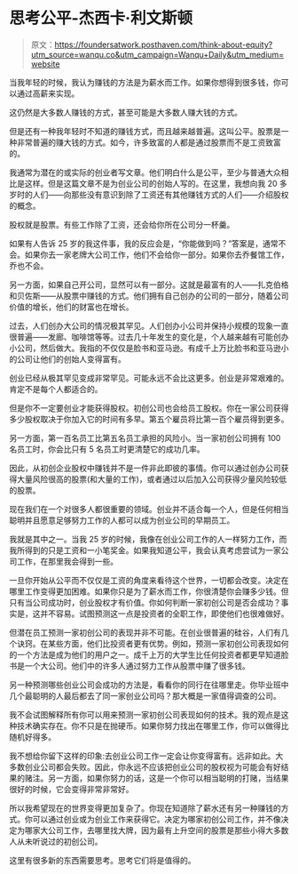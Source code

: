 # 思考公平-杰西卡·利文斯顿

> 原文：<https://foundersatwork.posthaven.com/think-about-equity?utm_source=wanqu.co&utm_campaign=Wanqu+Daily&utm_medium=website>

当我年轻的时候，我认为赚钱的方法是为薪水而工作。如果你想得到很多钱，你可以通过高薪来实现。

这仍然是大多数人赚钱的方式，甚至可能是大多数人赚大钱的方式。

但是还有一种我年轻时不知道的赚钱方式，而且越来越普遍。这叫公平。股票是一种非常普遍的赚大钱的方式。如今，许多致富的人都是通过股票而不是工资致富的。

我通常为潜在的或实际的创业者写文章。他们明白什么是公平，至少与普通大众相比是这样。但是这篇文章不是为创业公司的创始人写的。在这里，我想向我 20 多岁时的人们——向那些没有意识到除了工资还有其他赚钱方式的人们——介绍股权的概念。

股权就是股票。有些工作除了工资，还会给你所在公司分一杯羹。

如果有人告诉 25 岁的我这件事，我的反应会是，“你能做到吗？”答案是，通常不会。如果你去一家老牌大公司工作，他们不会给你一部分。如果你去乔餐馆工作，乔也不会。

另一方面，如果自己开公司，显然可以有一部分。这就是最富有的人——扎克伯格和贝佐斯——从股票中赚钱的方式。他们拥有自己创办的公司的一部分，随着公司价值的增长，他们的财富也在增长。

过去，人们创办大公司的情况极其罕见。人们创办小公司并保持小规模的现象一直很普遍——发廊、咖啡馆等等。过去几十年发生的变化是，个人越来越有可能创办小公司，然后做大。我指的不仅仅是脸书和亚马逊。有成千上万比脸书和亚马逊小的公司让他们的创始人变得富有。

创业已经从极其罕见变成非常罕见。可能永远不会比这更多。创业是非常艰难的。肯定不是每个人都适合的。

但是你不一定要创业才能获得股权。初创公司也会给员工股权。你在一家公司获得多少股权取决于你加入它的时间有多早。第五个雇员将比第一百个雇员得到更多。

另一方面，第一百名员工比第五名员工承担的风险小。当一家初创公司拥有 100 名员工时，你会比只有 5 名员工时更清楚它的成功几率。

因此，从初创企业股权中赚钱并不是一件非此即彼的事情。你可以通过创办公司获得大量风险很高的股票(和大量的工作)，或者通过以后加入公司获得少量风险较低的股票。

现在我们在一个对很多人都很重要的领域。创业并不适合每一个人，但是任何相当聪明并且愿意足够努力工作的人都可以成为创业公司的早期员工。

我就是其中之一。当我 25 岁的时候，我像在创业公司工作的人一样努力工作，而我所得到的只是工资和一小笔奖金。如果我知道公平，我会认真考虑尝试为一家公司工作，在那里我会得到一些。

一旦你开始从公平而不仅仅是工资的角度来看待这个世界，一切都会改变。决定在哪里工作变得更加困难。如果你只是为了薪水而工作，你很清楚你会赚多少钱。但只有当公司成功时，创业股权才有价值。你如何判断一家初创公司是否会成功？事实是，这并不容易。试图预测这一点是投资者的全职工作，即使他们也很难做好。

但潜在员工预测一家初创公司的表现并非不可能。在创业很普遍的硅谷，人们有几个诀窍。在某些方面，他们比投资者更有优势。例如，预测一家初创公司表现如何的一个方法是成为他们的用户之一。成千上万的大学生比任何投资者都更早知道脸书是一个大公司。他们中的许多人通过努力工作从股票中赚了很多钱。

另一种预测哪些创业公司会成功的方法是，看看你的同行在往哪里走。你毕业班中几个最聪明的人最后都去了同一家创业公司吗？那大概是一家值得调查的公司。

我不会试图解释所有你可以用来预测一家初创公司表现如何的技术。我的观点是这种技术确实存在。你不只是在抛硬币。如果你努力找出在哪里工作，你可以做得比随机好得多。

我不想给你留下这样的印象:去创业公司工作一定会让你变得富有。远非如此。大多数创业公司都会失败。因此，你永远不应该把创业公司的股权视为可能会有好结果的赌注。另一方面，如果你努力的话，这是一个你可以相当聪明的打赌，当结果很好的时候，它会变得非常非常好。

所以我希望现在的世界变得更加复杂了。你现在知道除了薪水还有另一种赚钱的方式。你可以通过创业或为创业工作来获得它。决定为哪家初创公司工作，并不像决定为哪家大公司工作，去哪里找大牌，因为最有上升空间的股票是那些小得大多数人从未听说过的初创公司。

这里有很多新的东西需要思考。思考它们将是值得的。